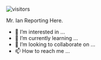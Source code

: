 ![visitors](https://visitor-badge.glitch.me/badge?page_id=ianchern&left_color=green&right_color=red)


Mr. Ian Reporting Here.
- 👀 I’m interested in ...
- 🌱 I’m currently learning ...
- 💞️ I’m looking to collaborate on ...
- 📫 How to reach me ...

<!---
IanChern/IanChern is a ✨ special ✨ repository because its `README.md` (this file) appears on your GitHub profile.
You can click the Preview link to take a look at your changes.
--->
